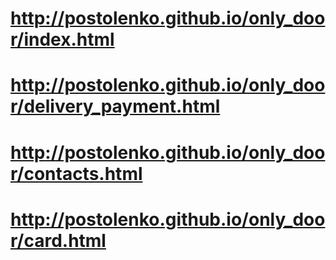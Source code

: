 # http://postolenko.github.io/only_door/index.html
# http://postolenko.github.io/only_door/delivery_payment.html
# http://postolenko.github.io/only_door/contacts.html
# http://postolenko.github.io/only_door/card.html
